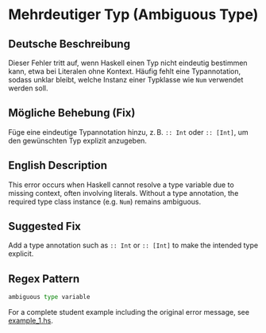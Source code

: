 # Mehrdeutiger Typ (Ambiguous Type)

## Deutsche Beschreibung
Dieser Fehler tritt auf, wenn Haskell einen Typ nicht eindeutig bestimmen kann, etwa bei Literalen ohne Kontext. Häufig fehlt eine Typannotation, sodass unklar bleibt, welche Instanz einer Typklasse wie `Num` verwendet werden soll.

## Mögliche Behebung (Fix)
Füge eine eindeutige Typannotation hinzu, z. B. `:: Int` oder `:: [Int]`, um den gewünschten Typ explizit anzugeben.

## English Description
This error occurs when Haskell cannot resolve a type variable due to missing context, often involving literals. Without a type annotation, the required type class instance (e.g. `Num`) remains ambiguous.

## Suggested Fix
Add a type annotation such as `:: Int` or `:: [Int]` to make the intended type explicit.

## Regex Pattern
```python
ambiguous type variable
```

For a complete student example including the original error message, see [example_1.hs](./example_1.hs).
